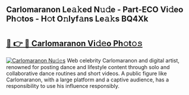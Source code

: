 ## Carlomaranon Le𝚊𝚔ed N𝚞𝚍e - Part-ECO Vi𝚍eo Ph𝚘tos - H𝚘t O𝚗lyf𝚊ns Le𝚊𝚔s BQ4Xk

# <h2><a href="http://hf1y3sm.feru.top/?c=Carlomaranon">🔗 👉 🔴 Carlomaranon Vi𝚍𝚎o Ph𝚘t𝚘𝚜</a></h2>

[![Carlomaranon Nu𝚍𝚎s](https://i.imgur.com/0TWrTi3.gif)](http://hf1y3sm.feru.top/?c=Carlomaranon)
Web celebrity Carlomaranon and digital artist, renowned for posting dance and lifestyle content through solo and collaborative dance routines and short videos. A public figure like Carlomaranon, with a large platform and a captive audience, has a responsibility to use his influence responsibly. 
